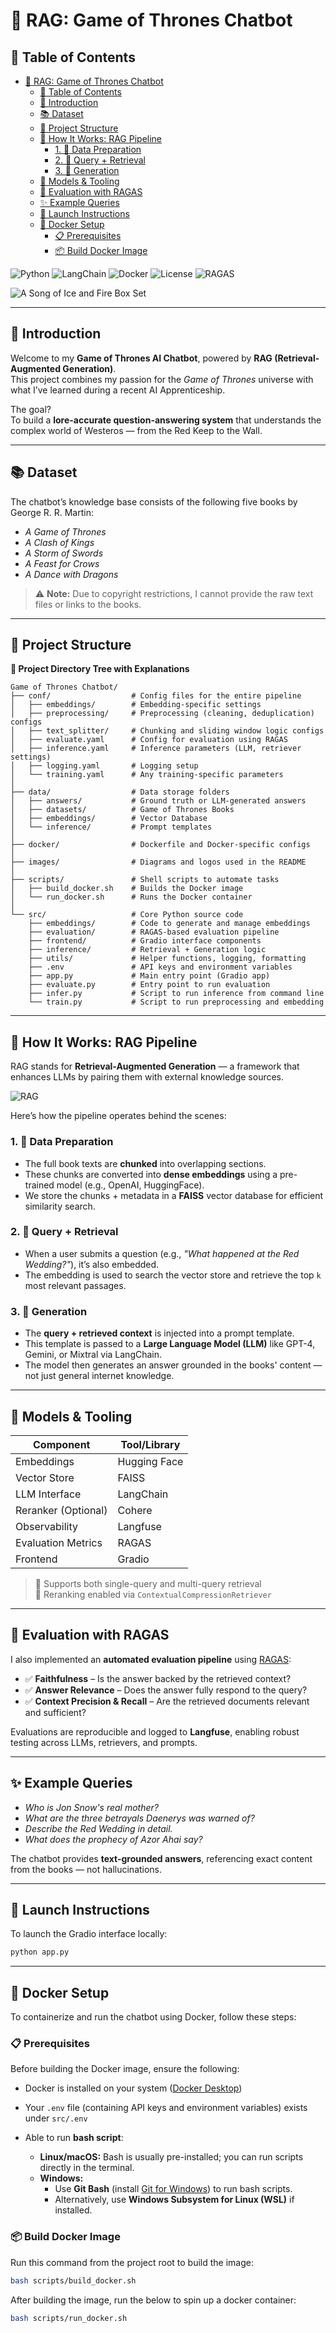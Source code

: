 # 🐉 RAG: Game of Thrones Chatbot

## 📑 Table of Contents

- [🐉 RAG: Game of Thrones Chatbot](#-rag-game-of-thrones-chatbot)
  - [📑 Table of Contents](#-table-of-contents)
  - [🧠 Introduction](#-introduction)
  - [📚 Dataset](#-dataset)
  - [📁 Project Structure](#-project-structure)
  - [🧩 How It Works: RAG Pipeline](#-how-it-works-rag-pipeline)
    - [1. 🔧 Data Preparation](#1--data-preparation)
    - [2. 🔎 Query + Retrieval](#2--query--retrieval)
    - [3. 💬 Generation](#3--generation)
  - [🧠 Models \& Tooling](#-models--tooling)
  - [🧪 Evaluation with RAGAS](#-evaluation-with-ragas)
  - [✨ Example Queries](#-example-queries)
  - [🚀 Launch Instructions](#-launch-instructions)
  - [🧱 Docker Setup ](#-docker-setup)
    - [📋 Prerequisites](#-prerequisites)
    - [📦 Build Docker Image](#-build-docker-image)

![Python](https://img.shields.io/badge/Python-3.11-blue)
![LangChain](https://img.shields.io/badge/LangChain-Integrated-yellow)
![Docker](https://img.shields.io/badge/Docker-Ready-green)
![License](https://img.shields.io/badge/License-MIT-lightgrey)
![RAGAS](https://img.shields.io/badge/Evaluation-RAGAS-critical)

![A Song of Ice and Fire Box Set](images/george-r-r-martin-s-a-game-of-thrones-5-book-boxed-set-song-of-ice-and-fire-series.jpg)

---

## 🧠 Introduction

Welcome to my **Game of Thrones AI Chatbot**, powered by **RAG (Retrieval-Augmented Generation)**.  
This project combines my passion for the _Game of Thrones_ universe with what I’ve learned during a recent AI Apprenticeship.

The goal?  
To build a **lore-accurate question-answering system** that understands the complex world of Westeros — from the Red Keep to the Wall.

---

## 📚 Dataset

The chatbot’s knowledge base consists of the following five books by George R. R. Martin:

- _A Game of Thrones_
- _A Clash of Kings_
- _A Storm of Swords_
- _A Feast for Crows_
- _A Dance with Dragons_

> ⚠️ **Note:** Due to copyright restrictions, I cannot provide the raw text files or links to the books.

---

## 📁 Project Structure

<summary><strong>📁 Project Directory Tree with Explanations</strong></summary>

```plaintext
Game of Thrones Chatbot/
├── conf/                  # Config files for the entire pipeline
│   ├── embeddings/        # Embedding-specific settings
│   ├── preprocessing/     # Preprocessing (cleaning, deduplication) configs
│   ├── text_splitter/     # Chunking and sliding window logic configs
│   ├── evaluate.yaml      # Config for evaluation using RAGAS
│   ├── inference.yaml     # Inference parameters (LLM, retriever settings)
│   ├── logging.yaml       # Logging setup
│   └── training.yaml      # Any training-specific parameters
│
├── data/                  # Data storage folders
│   ├── answers/           # Ground truth or LLM-generated answers
│   ├── datasets/          # Game of Thrones Books
│   ├── embeddings/        # Vector Database
│   └── inference/         # Prompt templates
│
├── docker/                # Dockerfile and Docker-specific configs
│
├── images/                # Diagrams and logos used in the README
│
├── scripts/               # Shell scripts to automate tasks
│   ├── build_docker.sh    # Builds the Docker image
│   └── run_docker.sh      # Runs the Docker container
│
└── src/                   # Core Python source code
    ├── embeddings/        # Code to generate and manage embeddings
    ├── evaluation/        # RAGAS-based evaluation pipeline
    ├── frontend/          # Gradio interface components
    ├── inference/         # Retrieval + Generation logic
    ├── utils/             # Helper functions, logging, formatting
    ├── .env               # API keys and environment variables
    ├── app.py             # Main entry point (Gradio app)
    ├── evaluate.py        # Entry point to run evaluation
    ├── infer.py           # Script to run inference from command line
    └── train.py           # Script to run preprocessing and embedding
```

---

## 🧩 How It Works: RAG Pipeline

RAG stands for **Retrieval-Augmented Generation** — a framework that enhances LLMs by pairing them with external knowledge sources.

![RAG](images/classicalrag.png)

Here’s how the pipeline operates behind the scenes:

### 1. 🔧 Data Preparation

- The full book texts are **chunked** into overlapping sections.
- These chunks are converted into **dense embeddings** using a pre-trained model (e.g., OpenAI, HuggingFace).
- We store the chunks + metadata in a **FAISS** vector database for efficient similarity search.

### 2. 🔎 Query + Retrieval

- When a user submits a question (e.g., _"What happened at the Red Wedding?"_), it’s also embedded.
- The embedding is used to search the vector store and retrieve the top `k` most relevant passages.

### 3. 💬 Generation

- The **query + retrieved context** is injected into a prompt template.
- This template is passed to a **Large Language Model (LLM)** like GPT-4, Gemini, or Mixtral via LangChain.
- The model then generates an answer grounded in the books' content — not just general internet knowledge.

---

## 🧠 Models & Tooling

| Component           | Tool/Library |
| ------------------- | ------------ |
| Embeddings          | Hugging Face |
| Vector Store        | FAISS        |
| LLM Interface       | LangChain    |
| Reranker (Optional) | Cohere       |
| Observability       | Langfuse     |
| Evaluation Metrics  | RAGAS        |
| Frontend            | Gradio       |

> 🔁 Supports both single-query and multi-query retrieval  
> 🔄 Reranking enabled via `ContextualCompressionRetriever`

---

## 🧪 Evaluation with RAGAS

I also implemented an **automated evaluation pipeline** using [RAGAS](https://github.com/explodinggradients/ragas):

- ✅ **Faithfulness** – Is the answer backed by the retrieved context?
- ✅ **Answer Relevance** – Does the answer fully respond to the query?
- ✅ **Context Precision & Recall** – Are the retrieved documents relevant and sufficient?

Evaluations are reproducible and logged to **Langfuse**, enabling robust testing across LLMs, retrievers, and prompts.

---

## ✨ Example Queries

- _Who is Jon Snow's real mother?_
- _What are the three betrayals Daenerys was warned of?_
- _Describe the Red Wedding in detail._
- _What does the prophecy of Azor Ahai say?_

The chatbot provides **text-grounded answers**, referencing exact content from the books — not hallucinations.

---

## 🚀 Launch Instructions

To launch the Gradio interface locally:

```bash
python app.py
```

---

## 🧱 Docker Setup

To containerize and run the chatbot using Docker, follow these steps:

### 📋 Prerequisites

Before building the Docker image, ensure the following:

- Docker is installed on your system ([Docker Desktop](https://docs.docker.com/get-docker/))
- Your `.env` file (containing API keys and environment variables) exists under `src/.env`
- Able to run **bash script**:

  - **Linux/macOS:** Bash is usually pre-installed; you can run scripts directly in the terminal.
  - **Windows:**
    - Use **Git Bash** (install [Git for Windows](https://git-scm.com/download/win)) to run bash scripts.
    - Alternatively, use **Windows Subsystem for Linux (WSL)** if installed.

### 📦 Build Docker Image

Run this command from the project root to build the image:

```bash
bash scripts/build_docker.sh
```

After building the image, run the below to spin up a docker container:

```bash
bash scripts/run_docker.sh
```
